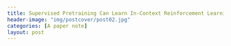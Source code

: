 ```yaml
---
title: Supervised Pretraining Can Learn In-Context Reinforcement Learning
header-image: "img/postcover/post02.jpg"
categories: [A paper note]
layout: post
---
```




